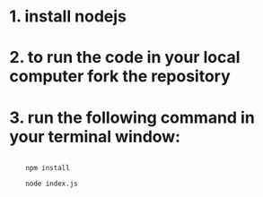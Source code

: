 # 1. install nodejs 
# 2. to run the code in your local computer fork the repository
# 3. run the following command in your terminal window:

<code>
    npm install
</code>

<code>
    node index.js
</code>
